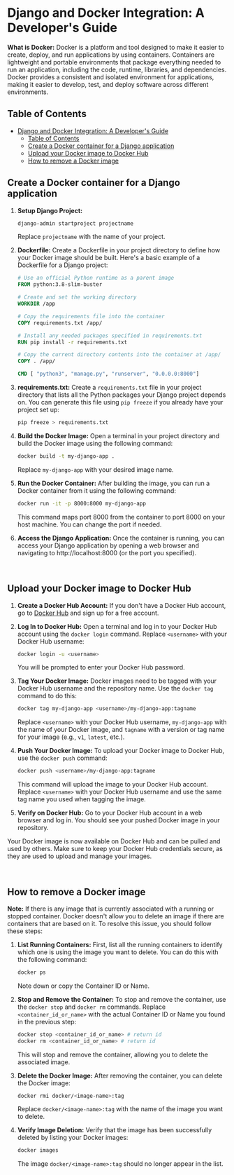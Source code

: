 
# Django and Docker Integration: A Developer's Guide

**What is Docker:** 
Docker is a platform and tool designed to make it easier to create, deploy, and run applications by using containers. Containers are lightweight and portable environments that package everything needed to run an application, including the code, runtime, libraries, and dependencies. Docker provides a consistent and isolated environment for applications, making it easier to develop, test, and deploy software across different environments.

## Table of Contents

- [Django and Docker Integration: A Developer's Guide](#django-and-docker-integration-a-developers-guide)
  - [Table of Contents](#table-of-contents)
  - [Create a Docker container for a Django application](#create-a-docker-container-for-a-django-application)
  - [Upload your Docker image to Docker Hub](#upload-your-docker-image-to-docker-hub)
  - [How to remove a Docker image](#how-to-remove-a-docker-image)

## Create a Docker container for a Django application

1. **Setup Django Project:**
   
   ```bash
   django-admin startproject projectname
   ```

   Replace `projectname` with the name of your project.

2. **Dockerfile:** 
   Create a Dockerfile in your project directory to define how your Docker image should be built. Here's a basic example of a Dockerfile for a Django project:

   ```Dockerfile
   # Use an official Python runtime as a parent image
   FROM python:3.8-slim-buster

   # Create and set the working directory
   WORKDIR /app

   # Copy the requirements file into the container
   COPY requirements.txt /app/

   # Install any needed packages specified in requirements.txt
   RUN pip install -r requirements.txt

   # Copy the current directory contents into the container at /app/
   COPY . /app/

   CMD [ "python3", "manage.py", "runserver", "0.0.0.0:8000"]
   ```


3. **requirements.txt:**
   Create a `requirements.txt` file in your project directory that lists all the Python packages your Django project depends on. You can generate this file using `pip freeze` if you already have your project set up:

   ```bash
   pip freeze > requirements.txt
   ```

4. **Build the Docker Image:**
   Open a terminal in your project directory and build the Docker image using the following command:

   ```bash
   docker build -t my-django-app .
   ```

   Replace `my-django-app` with your desired image name.

5. **Run the Docker Container:**
   After building the image, you can run a Docker container from it using the following command:

   ```bash
   docker run -it -p 8000:8000 my-django-app
   ```

   This command maps port 8000 from the container to port 8000 on your host machine. You can change the port if needed.

6. **Access the Django Application:**
   Once the container is running, you can access your Django application by opening a web browser and navigating to http://localhost:8000 (or the port you specified).

<br/>

## Upload your Docker image to Docker Hub

1. **Create a Docker Hub Account:**
   If you don't have a Docker Hub account, go to [Docker Hub](https://hub.docker.com/) and sign up for a free account.

2. **Log In to Docker Hub:**
   Open a terminal and log in to your Docker Hub account using the `docker login` command. Replace `<username>` with your Docker Hub username:

   ```bash
   docker login -u <username>
   ```

   You will be prompted to enter your Docker Hub password.

3. **Tag Your Docker Image:**
   Docker images need to be tagged with your Docker Hub username and the repository name. Use the `docker tag` command to do this:

   ```bash
   docker tag my-django-app <username>/my-django-app:tagname
   ```

   Replace `<username>` with your Docker Hub username, `my-django-app` with the name of your Docker image, and `tagname` with a version or tag name for your image (e.g., `v1`, `latest`, etc.).

4. **Push Your Docker Image:**
   To upload your Docker image to Docker Hub, use the `docker push` command:

   ```bash
   docker push <username>/my-django-app:tagname
   ```

   This command will upload the image to your Docker Hub account. Replace `<username>` with your Docker Hub username and use the same tag name you used when tagging the image.

5. **Verify on Docker Hub:**
   Go to your Docker Hub account in a web browser and log in. You should see your pushed Docker image in your repository.

Your Docker image is now available on Docker Hub and can be pulled and used by others. Make sure to keep your Docker Hub credentials secure, as they are used to upload and manage your images.

<br/>

## How to remove a Docker image

**Note:** If there is any image that is currently associated with a running or stopped container. Docker doesn't allow you to delete an image if there are containers that are based on it. To resolve this issue, you should follow these steps:

1. **List Running Containers:**
   First, list all the running containers to identify which one is using the image you want to delete. You can do this with the following command:

   ```bash
   docker ps
   ```

   Note down or copy the Container ID or Name.

2. **Stop and Remove the Container:**
   To stop and remove the container, use the `docker stop` and `docker rm` commands. Replace `<container_id_or_name>` with the actual Container ID or Name you found in the previous step:

   ```bash
   docker stop <container_id_or_name> # return id
   docker rm <container_id_or_name> # return id
   ```

   This will stop and remove the container, allowing you to delete the associated image.

3. **Delete the Docker Image:**
   After removing the container, you can delete the Docker image:

   ```bash
   docker rmi docker/<image-name>:tag
   ```

   Replace `docker/<image-name>:tag` with the name of the image you want to delete.

4. **Verify Image Deletion:**
   Verify that the image has been successfully deleted by listing your Docker images:

   ```bash
   docker images
   ```

   The image `docker/<image-name>:tag` should no longer appear in the list.
